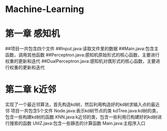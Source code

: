 # Machine-Learning
# 第一章 感知机
 ##项目一共包含四个文件
 ##Input.java:读取文件里的数据
 ##Main.java:包含主函数，调用其他函数
 ##Perceptron.java:感知机原始形式的核心函数，主要进行权重的更新和迭代
 ##DualPerceptron.java:感知机对偶形式的核心函数，主要进行权重的更新和迭代
# 第二章 k近邻
 实现了一个最近邻算法，首先构造kd树，然后利用构造好的kd树求输入点的最近邻
 项目一共包含5个文件
 Node.java:表示kd树节点的类
 kdTree.java:kd树的类，包含一些构建kd树的函数
 KNN.java:k近邻的类，包含一些利用已构建好的kd树进行搜索的函数
 UtilZ.java:包含一些静态的计算函数
 Main.java:主程序入口
